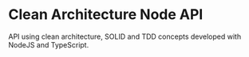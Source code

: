 # Clean Architecture Node API

API using clean architecture, SOLID and TDD concepts developed with NodeJS and TypeScript.

